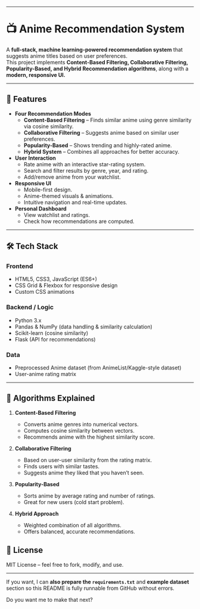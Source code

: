 
***

# 📺 Anime Recommendation System

A **full-stack, machine learning-powered recommendation system** that suggests anime titles based on user preferences.  
This project implements **Content-Based Filtering, Collaborative Filtering, Popularity-Based, and Hybrid Recommendation algorithms**, along with a **modern, responsive UI.**

***

## 🚀 Features

- **Four Recommendation Modes**
  - **Content-Based Filtering** – Finds similar anime using genre similarity via cosine similarity.
  - **Collaborative Filtering** – Suggests anime based on similar user preferences.
  - **Popularity-Based** – Shows trending and highly-rated anime.
  - **Hybrid System** – Combines all approaches for better accuracy.
- **User Interaction**
  - Rate anime with an interactive star-rating system.
  - Search and filter results by genre, year, and rating.
  - Add/remove anime from your watchlist.
- **Responsive UI**
  - Mobile-first design.
  - Anime-themed visuals & animations.
  - Intuitive navigation and real-time updates.
- **Personal Dashboard**
  - View watchlist and ratings.
  - Check how recommendations are computed.

***

## 🛠️ Tech Stack

### **Frontend**
- HTML5, CSS3, JavaScript (ES6+)
- CSS Grid & Flexbox for responsive design
- Custom CSS animations

### **Backend / Logic**
- Python 3.x
- Pandas & NumPy (data handling & similarity calculation)
- Scikit-learn (cosine similarity)
- Flask (API for recommendations)

### **Data**
- Preprocessed Anime dataset (from AnimeList/Kaggle-style dataset)
- User-anime rating matrix

***
## 📖 Algorithms Explained

1. **Content-Based Filtering**  
   - Converts anime genres into numerical vectors.
   - Computes cosine similarity between vectors.
   - Recommends anime with the highest similarity score.

2. **Collaborative Filtering**  
   - Based on user-user similarity from the rating matrix.
   - Finds users with similar tastes.
   - Suggests anime they liked that you haven’t seen.

3. **Popularity-Based**  
   - Sorts anime by average rating and number of ratings.
   - Great for new users (cold start problem).

4. **Hybrid Approach**  
   - Weighted combination of all algorithms.
   - Offers balanced, accurate recommendations.


## 📜 License
MIT License – feel free to fork, modify, and use.

***

If you want, I can **also prepare the `requirements.txt`** and **example dataset** section so this README is fully runnable from GitHub without errors.  

Do you want me to make that next?
